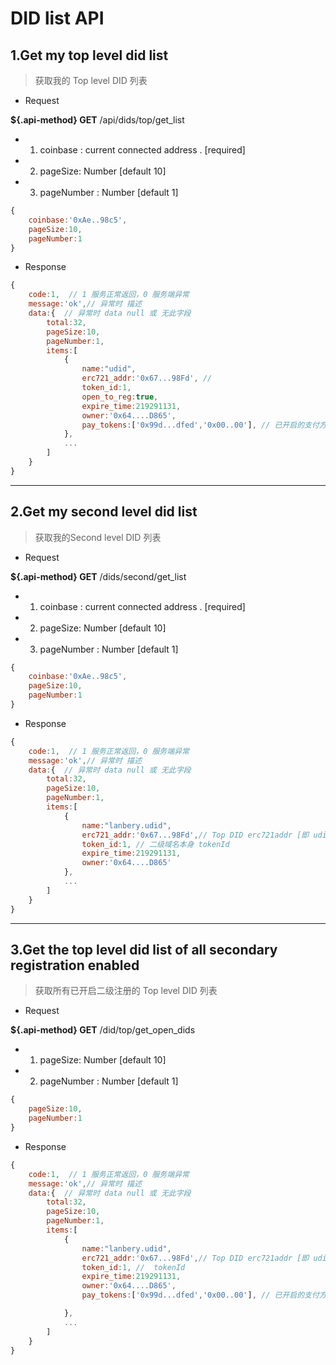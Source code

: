 

<!-- span class="content-title"> DID list API</span -->
# DID list API

## 1.Get my top level did list

> 获取我的 Top level DID 列表

- Request

**${.api-method} GET** /api/dids/top/get_list


<!-- tabs:start -->

<!-- tab:API document -->
- 1. coinbase : current connected address . [required]
- 2. pageSize: Number [default 10]
- 3. pageNumber : Number [default 1]

<!-- tab: JSON -->

```js
{
    coinbase:'0xAe..98c5',
    pageSize:10,
    pageNumber:1
}
```

<!-- tabs:end -->


- Response

```js
{
    code:1,  // 1 服务正常返回，0 服务端异常
    message:'ok',// 异常时 描述
    data:{  // 异常时 data null 或 无此字段
        total:32,
        pageSize:10,
        pageNumber:1,
        items:[
            {
                name:"udid",
                erc721_addr:'0x67...98Fd', //
                token_id:1,
                open_to_reg:true,
                expire_time:219291131,
                owner:'0x64....D865',
                pay_tokens:['0x99d...dfed','0x00..00'], // 已开启的支付方式 ERC20 address 数组，未开启时 []或无此字段 
            },
            ...
        ]
    }
}
```

----

## 2.Get my second level did list

> 获取我的Second level DID 列表 

- Request

**${.api-method} GET** /dids/second/get_list

<!-- tabs:start -->

<!-- tab:API document -->
- 1. coinbase : current connected address . [required]
- 2. pageSize: Number [default 10]
- 3. pageNumber : Number [default 1]

<!-- tab: JSON -->

```js
{
    coinbase:'0xAe..98c5',
    pageSize:10,
    pageNumber:1
}
```

<!-- tabs:end -->

- Response

```js
{
    code:1,  // 1 服务正常返回，0 服务端异常
    message:'ok',// 异常时 描述
    data:{  // 异常时 data null 或 无此字段
        total:32,
        pageSize:10,
        pageNumber:1,
        items:[
            {
                name:"lanbery.udid",
                erc721_addr:'0x67...98Fd',// Top DID erc721addr [即 udid 的 erc721Addr]
                token_id:1, // 二级域名本身 tokenId
                expire_time:219291131,
                owner:'0x64....D865'
            },
            ...
        ]
    }
}
```

---

## 3.Get the top level did list of all secondary registration enabled

> 获取所有已开启二级注册的 Top level DID 列表

- Request

**${.api-method} GET** /did/top/get_open_dids



<!-- tabs:start -->
<!-- tab:API document -->
- 1. pageSize: Number [default 10]
- 2. pageNumber : Number [default 1]

<!-- tab: JSON -->

```js
{
    pageSize:10,
    pageNumber:1
}
```

<!-- tabs:end -->


- Response

```js
{
    code:1,  // 1 服务正常返回，0 服务端异常
    message:'ok',// 异常时 描述
    data:{  // 异常时 data null 或 无此字段
        total:32,
        pageSize:10,
        pageNumber:1,
        items:[
            {
                name:"lanbery.udid",
                erc721_addr:'0x67...98Fd',// Top DID erc721addr [即 udid 的 erc721Addr]
                token_id:1, //  tokenId
                expire_time:219291131,
                owner:'0x64....D865',
                pay_tokens:['0x99d...dfed','0x00..00'], // 已开启的支付方式 ERC20 address 数组，未开启时 []或无此字段

            },
            ...
        ]
    }
}
```
